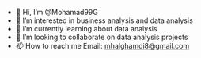 - 👋 Hi, I’m @Mohamad99G
- 👀 I’m interested in business analysis and data analysis
- 🌱 I’m currently learning about data analysis
- 💞️ I’m looking to collaborate on data analysis projects
- 📫 How to reach me Email: mhalghamdi8@gmail.com

<!---
Mohamad99G/Mohamad99G is a ✨ special ✨ repository because its `README.md` (this file) appears on your GitHub profile.
You can click the Preview link to take a look at your changes.
--->
